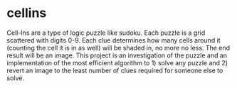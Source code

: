 # cellins

Cell-Ins are a type of logic puzzle like sudoku. Each puzzle is a grid scattered with digits 0-9. Each clue determines how many cells around it (counting the cell it is in as well) will be shaded in, no more no less. The end result will be an image. This project is an investigation of the puzzle and an implementation of the most efficient algorithm to 1) solve any puzzle and 2) revert an image to the least number of clues required for someone else to solve.
